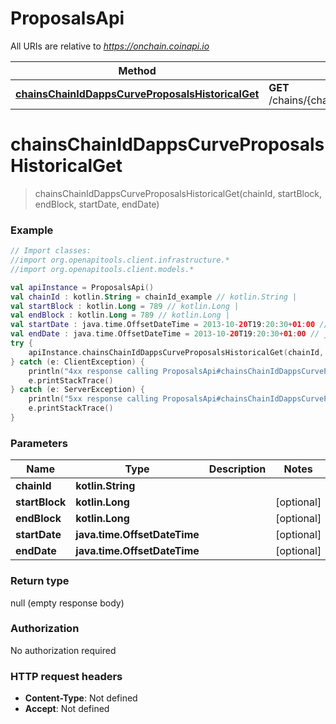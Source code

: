 # ProposalsApi

All URIs are relative to *https://onchain.coinapi.io*

Method | HTTP request | Description
------------- | ------------- | -------------
[**chainsChainIdDappsCurveProposalsHistoricalGet**](ProposalsApi.md#chainsChainIdDappsCurveProposalsHistoricalGet) | **GET** /chains/{chain_id}/dapps/curve/proposals/historical | 


<a name="chainsChainIdDappsCurveProposalsHistoricalGet"></a>
# **chainsChainIdDappsCurveProposalsHistoricalGet**
> chainsChainIdDappsCurveProposalsHistoricalGet(chainId, startBlock, endBlock, startDate, endDate)



### Example
```kotlin
// Import classes:
//import org.openapitools.client.infrastructure.*
//import org.openapitools.client.models.*

val apiInstance = ProposalsApi()
val chainId : kotlin.String = chainId_example // kotlin.String | 
val startBlock : kotlin.Long = 789 // kotlin.Long | 
val endBlock : kotlin.Long = 789 // kotlin.Long | 
val startDate : java.time.OffsetDateTime = 2013-10-20T19:20:30+01:00 // java.time.OffsetDateTime | 
val endDate : java.time.OffsetDateTime = 2013-10-20T19:20:30+01:00 // java.time.OffsetDateTime | 
try {
    apiInstance.chainsChainIdDappsCurveProposalsHistoricalGet(chainId, startBlock, endBlock, startDate, endDate)
} catch (e: ClientException) {
    println("4xx response calling ProposalsApi#chainsChainIdDappsCurveProposalsHistoricalGet")
    e.printStackTrace()
} catch (e: ServerException) {
    println("5xx response calling ProposalsApi#chainsChainIdDappsCurveProposalsHistoricalGet")
    e.printStackTrace()
}
```

### Parameters

Name | Type | Description  | Notes
------------- | ------------- | ------------- | -------------
 **chainId** | **kotlin.String**|  |
 **startBlock** | **kotlin.Long**|  | [optional]
 **endBlock** | **kotlin.Long**|  | [optional]
 **startDate** | **java.time.OffsetDateTime**|  | [optional]
 **endDate** | **java.time.OffsetDateTime**|  | [optional]

### Return type

null (empty response body)

### Authorization

No authorization required

### HTTP request headers

 - **Content-Type**: Not defined
 - **Accept**: Not defined

